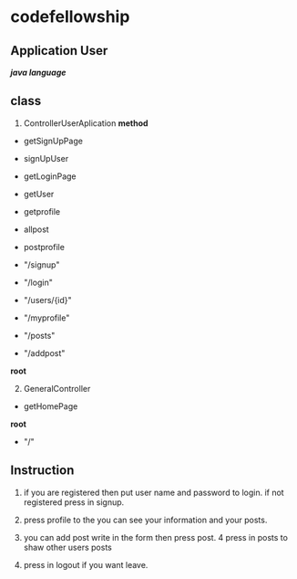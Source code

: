 # codefellowship

## Application User

***java language***

## class
1. ControllerUserAplication
**method**
* getSignUpPage
* signUpUser
* getLoginPage
* getUser
* getprofile
* allpost
* postprofile



* "/signup"
* "/login"
* "/users/{id}"
* "/myprofile"
* "/posts"
* "/addpost"

**root**

2. GeneralController
* getHomePage

**root**

* "/"

## Instruction
1. if you are registered then put user name and password to login.
   if not registered press in signup.

2. press profile to the you can see your information and your posts.
3. you can add post write in the form then press post.
4 press in posts to shaw other users posts
5. press in logout if you want leave.
